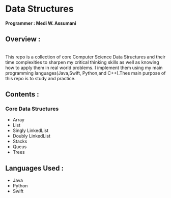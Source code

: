 # Data Structures </br>

#### Programmer : Medi W. Assumani
## Overview : 
</br>
This repo is a collection of core Computer Science Data Structures and their time complexities to sharpen my critical thinking skills as well as knowing how to apply them in real world problems. I implement them using my main programming languages(Java,Swift, Python,and C++).Thes main purpose of this repo is to study and practice.

## Contents : </br>

### Core Data Structures

* Array
* List
* Singly LinkedList
* Doubly LinkedList
* Stacks
* Queus
* Trees

## Languages Used : 

* Java
* Python
* Swift



